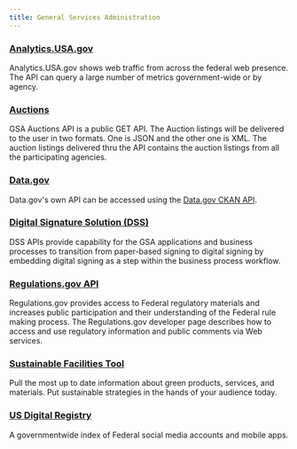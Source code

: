 ```yaml
---
title: General Services Administration
---
```


### [Analytics.USA.gov](https://analytics.usa.gov/developer)
Analytics.USA.gov shows web traffic from across the federal web presence.  The API can query a large number of metrics government-wide or by agency.  

### [Auctions](https://gsa.github.io/auctions_api/)
GSA Auctions API is a public GET API. The Auction listings will be delivered to the user in two formats. One is JSON and the other one is XML. The auction listings delivered thru the API contains the auction listings from all the participating agencies.

### [Data.gov](https://www.data.gov/developers/apis)
Data.gov's own API can be accessed using the [Data.gov CKAN API](https://www.data.gov/developers/apis).

### [Digital Signature Solution (DSS)](https://gsa.github.io/DSSAPIDocumentation/api-docs/)  
DSS APIs provide capability for the GSA applications and business processes to transition from paper-based signing to digital signing by embedding digital signing as a step within the business process workflow. 

### [Regulations.gov API]( https://open.gsa.gov/api/regulationsgov/)
Regulations.gov provides access to Federal regulatory materials and increases public participation and their understanding of the Federal rule making process.  The Regulations.gov developer page describes how to access and use regulatory information and public comments via Web services.

### [Sustainable Facilities Tool](https://sftool.gov/Developers)
Pull the most up to date information about green products, services, and materials. Put sustainable strategies in the hands of your audience today.

### [US Digital Registry](https://usdigitalregistry.digitalgov.gov)
A governmentwide index of Federal social media accounts and mobile apps.  
